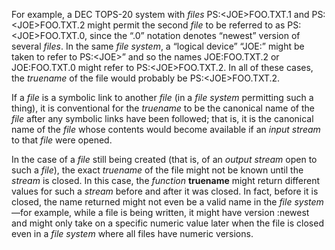  



For example, a DEC TOPS-20 system with *files* PS:\<JOE\>FOO.TXT.1 and PS:\<JOE\>FOO.TXT.2 might permit the second *file* to be referred to as PS:\<JOE\>FOO.TXT.0, since the “.0” notation denotes “newest” version of several *files*. In the same *file system*, a “logical device” “JOE:” might be taken to refer to PS:\<JOE\>” and so the names JOE:FOO.TXT.2 or JOE:FOO.TXT.0 might refer to PS:\<JOE\>FOO.TXT.2. In all of these cases, the *truename* of the file would probably be PS:\<JOE\>FOO.TXT.2. 



If a *file* is a symbolic link to another *file* (in a *file system* permitting such a thing), it is conventional for the *truename* to be the canonical name of the *file* after any symbolic links have been followed; that is, it is the canonical name of the *file* whose contents would become available if an *input stream* to that *file* were opened. 



In the case of a *file* still being created (that is, of an *output stream* open to such a *file*), the exact *truename* of the file might not be known until the *stream* is closed. In this case, the *function* **truename** might return different values for such a *stream* before and after it was closed. In fact, before it is closed, the name returned might not even be a valid name in the *file system*—for example, while a file is being written, it might have version :newest and might only take on a specific numeric value later when the file is closed even in a *file system* where all files have numeric versions. 







 



 



